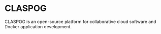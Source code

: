 # CLASPOG
CLASPOG is an open-source platform for collaborative cloud software and Docker application development.
